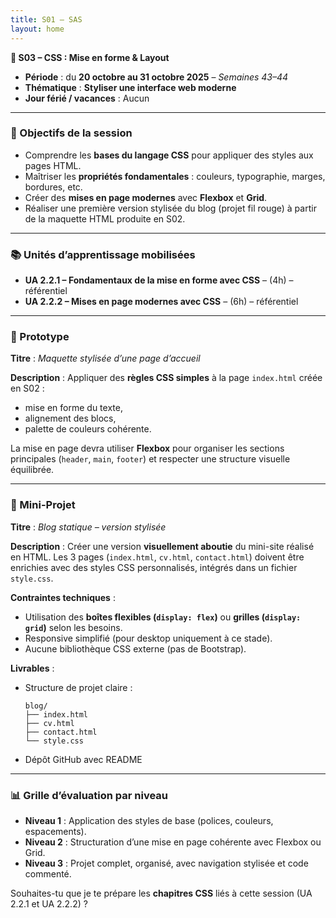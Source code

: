 ```yaml
---
title: S01 – SAS 
layout: home
---
```


**📅 S03 – CSS : Mise en forme & Layout**

- **Période** : du **20 octobre au 31 octobre 2025** – *Semaines 43–44*
- **Thématique** : **Styliser une interface web moderne**
- **Jour férié / vacances** : Aucun

---

### 🧭 Objectifs de la session

* Comprendre les **bases du langage CSS** pour appliquer des styles aux pages HTML.
* Maîtriser les **propriétés fondamentales** : couleurs, typographie, marges, bordures, etc.
* Créer des **mises en page modernes** avec **Flexbox** et **Grid**.
* Réaliser une première version stylisée du blog (projet fil rouge) à partir de la maquette HTML produite en S02.

---

### 📚 Unités d’apprentissage mobilisées

* **UA 2.2.1 – Fondamentaux de la mise en forme avec CSS** – (4h) – référentiel
* **UA 2.2.2 – Mises en page modernes avec CSS** – (6h) – référentiel

---

### 🧩 Prototype

**Titre** : *Maquette stylisée d’une page d’accueil*

**Description** :
Appliquer des **règles CSS simples** à la page `index.html` créée en S02 :

* mise en forme du texte,
* alignement des blocs,
* palette de couleurs cohérente.

La mise en page devra utiliser **Flexbox** pour organiser les sections principales (`header`, `main`, `footer`) et respecter une structure visuelle équilibrée.

---

### 🧪 Mini-Projet

**Titre** : *Blog statique – version stylisée*

**Description** :
Créer une version **visuellement aboutie** du mini-site réalisé en HTML.
Les 3 pages (`index.html`, `cv.html`, `contact.html`) doivent être enrichies avec des styles CSS personnalisés, intégrés dans un fichier `style.css`.

**Contraintes techniques** :

* Utilisation des **boîtes flexibles (`display: flex`)** ou **grilles (`display: grid`)** selon les besoins.
* Responsive simplifié (pour desktop uniquement à ce stade).
* Aucune bibliothèque CSS externe (pas de Bootstrap).

**Livrables** :

* Structure de projet claire :

  ```
  blog/
  ├── index.html
  ├── cv.html
  ├── contact.html
  └── style.css
  ```
* Dépôt GitHub avec README

---

### 📊 Grille d’évaluation par niveau

* **Niveau 1** : Application des styles de base (polices, couleurs, espacements).
* **Niveau 2** : Structuration d’une mise en page cohérente avec Flexbox ou Grid.
* **Niveau 3** : Projet complet, organisé, avec navigation stylisée et code commenté.

Souhaites-tu que je te prépare les **chapitres CSS** liés à cette session (UA 2.2.1 et UA 2.2.2) ?
